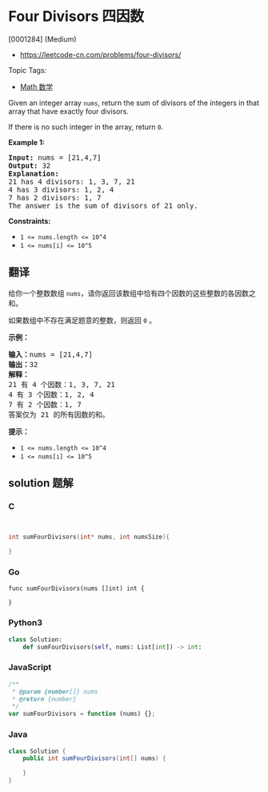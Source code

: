 # Four Divisors 四因数

[0001284] (Medium)

- https://leetcode-cn.com/problems/four-divisors/

Topic Tags:

- [Math 数学](https://leetcode-cn.com/tag/math/)

Given an integer array `nums`, return the sum of divisors of the integers in that array that have exactly four divisors.

If there is no such integer in the array, return `0`.

**Example 1:**

<pre><strong>Input:</strong> nums = [21,4,7]
<strong>Output:</strong> 32
<b>Explanation:</b>
21 has 4 divisors: 1, 3, 7, 21
4 has 3 divisors: 1, 2, 4
7 has 2 divisors: 1, 7
The answer is the sum of divisors of 21 only.
</pre>

**Constraints:**

- `1 <= nums.length <= 10^4`
- `1 <= nums[i] <= 10^5`

## 翻译

给你一个整数数组 `nums`，请你返回该数组中恰有四个因数的这些整数的各因数之和。

如果数组中不存在满足题意的整数，则返回 `0` 。

**示例：**

<pre><strong>输入：</strong>nums = [21,4,7]
<strong>输出：</strong>32
<strong>解释：</strong>
21 有 4 个因数：1, 3, 7, 21
4 有 3 个因数：1, 2, 4
7 有 2 个因数：1, 7
答案仅为 21 的所有因数的和。
</pre>

**提示：**

- `1 <= nums.length <= 10^4`
- `1 <= nums[i] <= 10^5`

## solution 题解

### C

```c


int sumFourDivisors(int* nums, int numsSize){

}
```

### Go

```golang
func sumFourDivisors(nums []int) int {

}
```

### Python3

```python
class Solution:
    def sumFourDivisors(self, nums: List[int]) -> int:
```

### JavaScript

```javascript
/**
 * @param {number[]} nums
 * @return {number}
 */
var sumFourDivisors = function (nums) {};
```

### Java

```java
class Solution {
    public int sumFourDivisors(int[] nums) {

    }
}
```
